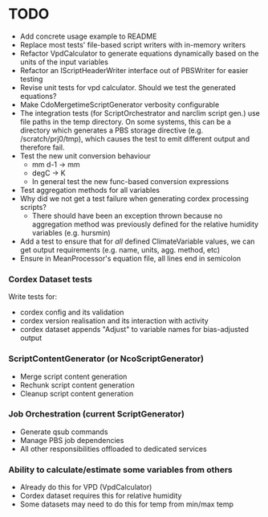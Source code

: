 # TODO

- Add concrete usage example to README
- Replace most tests' file-based script writers with in-memory writers
- Refactor VpdCalculator to generate equations dynamically based on the units of
  the input variables
- Refactor an IScriptHeaderWriter interface out of PBSWriter for easier testing
- Revise unit tests for vpd calculator. Should we test the generated equations?
- Make CdoMergetimeScriptGenerator verbosity configurable
- The integration tests (for ScriptOrchestrator and narclim script gen.) use
  file paths in the temp directory. On some systems, this can be a directory
  which generates a PBS storage directive (e.g. /scratch/prj0/tmp), which causes
  the test to emit different output and therefore fail.
- Test the new unit conversion behaviour
  - mm d-1 -> mm
  - degC -> K
  - In general test the new func-based conversion expressions
- Test aggregation methods for all variables
- Why did we not get a test failure when generating cordex processing scripts?
  - There should have been an exception thrown because no aggregation method was
    previously defined for the relative humidity variables (e.g. hursmin)
- Add a test to ensure that for *all* defined ClimateVariable values, we can get
  output requirements (e.g. name, units, agg. method, etc)
- Ensure in MeanProcessor's equation file, all lines end in semicolon

### Cordex Dataset tests

Write tests for:

- cordex config and its validation
- cordex version realisation and its interaction with activity
- cordex dataset appends "Adjust" to variable names for bias-adjusted output

### ScriptContentGenerator (or NcoScriptGenerator)

- Merge script content generation
- Rechunk script content generation
- Cleanup script content generation

### Job Orchestration (current ScriptGenerator)

- Generate qsub commands
- Manage PBS job dependencies
- All other responsibilities offloaded to dedicated services

### Ability to calculate/estimate some variables from others

- Already do this for VPD (VpdCalculator)
- Cordex dataset requires this for relative humidity
- Some datasets may need to do this for temp from min/max temp

